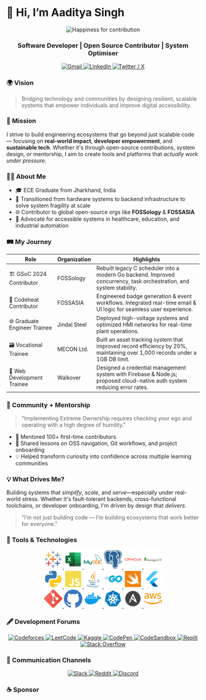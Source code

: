 # 👋 Hi, I’m Aaditya Singh

<div align="center">
<img src="https://media1.giphy.com/media/v1.Y2lkPTc5MGI3NjExZXRkcHVpZzFkemFjYmk5b3J2dXptNmNoMnRranZ5NHV2ZG1uYjIxMyZlcD12MV9pbnRlcm5hbF9naWZfYnlfaWQmY3Q9Zw/8RMyP2We9LGTPIqUB7/giphy.gif" alt="Happiness for contribution" />
</div>

<div align="center">
<h3>Software Developer | Open Source Contributor | System Optimiser</h3>
</div>

<div align="center">

<a href="mailto:aadityasingh29.01@gmail.com" target="_blank">
  <img src="https://img.shields.io/badge/Gmail-D14836?style=for-the-badge&logo=gmail&logoColor=white" alt="Gmail" />
</a>
<a href="https://www.linkedin.com/in/aadi-singh" target="_blank">
  <img src="https://img.shields.io/badge/linkedin-%230077B5.svg?style=for-the-badge&logo=linkedin&logoColor=white" alt="LinkedIn" />
</a>
<a href="https://twitter.com/__aadityasingh" target="_blank">
  <img src="https://img.shields.io/badge/X-%23000000.svg?style=for-the-badge&logo=X&logoColor=white" alt="Twitter / X" />
</a>

</div>

### 🌍 Vision
> Bridging technology and communities by designing resilient, scalable systems that empower individuals and improve digital accessibility.

### 🚀 Mission
I strive to build engineering ecosystems that go beyond just scalable code — focusing on **real-world impact**, **developer empowerment**, and **sustainable tech**. Whether it's through open-source contributions, system design, or mentorship, I aim to create tools and platforms that *actually work under pressure*.

### 👨‍💻 About Me

- 🎓 ECE Graduate from Jharkhand, India
- 🔧 Transitioned from hardware systems to backend infrastructure to solve system fragility at scale
- 🌐 Contributor to global open-source orgs like **FOSSology** & **FOSSASIA**
- 💬 Advocate for accessible systems in healthcare, education, and industrial automation

### 🛤️ My Journey

| Role | Organization | Highlights |
|------|--------------|------------|
| 🏗️ GSoC 2024 Contributor | FOSSology | Rebuilt legacy C scheduler into a modern Go backend. Improved concurrency, task orchestration, and system stability. |
| 🔧 Codeheat Contributor | FOSSASIA | Engineered badge generation & event workflows. Integrated real-time email & UI logic for seamless user experience. |
| ⚙️ Graduate Engineer Trainee | Jindal Steel | Deployed high-voltage systems and optimized HMI networks for real-time plant operations. |
| 🗃️  Vocational Trainee | MECON Ltd. | Built an asset tracking system that improved record efficiency by 20%, maintaining over 1,000 records under a 1GB DB limit. |
| 🔐 Web Development Trainee | Walkover | Designed a credential management system with Firebase & Node.js; proposed cloud-native auth system reducing error rates. |

### 🌱 Community + Mentorship

> "Implementing Extreme Ownership requires checking your ego and operating with a high degree of humility."

    
- 👥 Mentored 100+ first-time contributors.
- 📣 Shared lessons on OSS navigation, Git workflows, and project onboarding
- 💡 Helped transform curiosity into confidence across multiple learning communities

### 💡 What Drives Me?

Building systems that *simplify*, *scale*, and *serve*—especially under real-world stress. Whether it's fault-tolerant backends, cross-functional toolchains, or developer onboarding, I'm driven by design that *delivers*.

> "I’m not just building code — I’m building ecosystems that work better for everyone."

### 🧰 Tools & Technologies

<div align="center">

<!-- Analytics -->
<a href="https://www.tableau.com/" target="_blank">
  <img src="./assets/image-13.png" alt="Tableau" height="48" weight="48"/>
</a>
<a href="https://www.tableau.com/" target="_blank">
  <img src="./assets/image-17.png" alt="Tableau" height="48" weight="48"/>
</a>

<!-- Databases -->
<a href="https://www.mysql.com/" target="_blank">
  <img src="./assets/image-15.png" alt="MySQL" height="48" weight="48"/>
</a>
<a href="https://www.postgresql.org/" target="_blank">
  <img src="./assets/image-5.png" alt="PostgreSQL" height="48" weight="48"/>
</a>
<a href="https://www.oracle.com/database/" target="_blank">
  <img src="./assets/image-6.png" alt="Oracle" height="48" weight="48" />
</a>
<a href="https://www.mongodb.com/" target="_blank">
  <img src="./assets/image-7.png" alt="MongoDB" height="48" weight="48"/>
</a>

<br />

<!-- Languages -->
<a href="https://www.python.org/" target="_blank">
  <img src="./assets/image-2.png" alt="Python"  />
</a>
<a href="https://developer.mozilla.org/en-US/docs/Web/JavaScript" target="_blank">
  <img src="./assets/image-1.png" alt="JavaScript" />
</a>
<a href="https://www.java.com/" target="_blank">
  <img src="./assets/image.png" alt="Java" />
</a>
<a href="https://go.dev/" target="_blank">
  <img src="./assets/image-3.png" alt="Golang" />
</a>
<a href="https://developer.apple.com/swift/" target="_blank">
  <img src="./assets/image-16.png" alt="Swift" height="48" weight="48"/>
</a><a href="https://developer.apple.com/swift/" target="_blank">
  <img src="./assets/image-18.png" alt="Swift" height="48" weight="48"/>
</a>
<br />

<!-- DevOps & Infra -->
<a href="https://git-scm.com/" target="_blank">
  <img src="./assets/image-8.png" alt="Git" height="48" weight="48"/>
</a>
<a href="https://github.com/" target="_blank">
  <img src="./assets/image-9.png" alt="GitHub" height="48" weight="48"/>
</a>
<a href="https://www.docker.com/" target="_blank">
  <img src="./assets/image-10.png" alt="Docker" height="48" weight="48"/>
</a>
<a href="https://kubernetes.io/" target="_blank">
  <img src="./assets/image-12.png" alt="Kubernetes" height="48" weight="48"/>
</a>
<a href="https://www.ansible.com/" target="_blank">
  <img src="./assets/image-14.png" alt="Ansible" height="48" weight="48"/>
</a>
<a href="https://aws.amazon.com/" target="_blank">
  <img src="./assets/image-11.png" alt="AWS" height="48" weight="48"/>
</a>

<br />

</div>

### 🖋️ Development Forums

<div align="center">

<a href="https://codeforces.com/profile/aadityasingh" target="_blank">
  <img src="https://img.shields.io/badge/Codeforces-445f9d?style=for-the-badge&logo=Codeforces&logoColor=white" alt="Codeforces" />
</a>
<a href="https://leetcode.com/u/Aadi-singh/" target="_blank">
  <img src="https://img.shields.io/badge/LeetCode-000000?style=for-the-badge&logo=LeetCode&logoColor=%23FFA116" alt="LeetCode" />
</a>
<a href="https://www.kaggle.com/aadityas2" target="_blank">
  <img src="https://img.shields.io/badge/Kaggle-035a7d?style=for-the-badge&logo=kaggle&logoColor=white" alt="Kaggle" />
</a>
<a href="https://codepen.io/__aadityasingh" target="_blank">
  <img src="https://img.shields.io/badge/Codepen-000000?style=for-the-badge&logo=codepen&logoColor=white" alt="CodePen" />
</a>
<a href="https://codesandbox.io/u/AADITYA-SINGH497" target="_blank">
  <img src="https://img.shields.io/badge/Codesandbox-040404?style=for-the-badge&logo=codesandbox&logoColor=DBDBDB" alt="CodeSandbox" />
</a>
<a href="https://replit.com/@AadityaSingh6" target="_blank">
  <img src="https://img.shields.io/badge/Replit-DD1200?style=for-the-badge&logo=Replit&logoColor=white" alt="Replit" />
</a>
<a href="https://stackoverflow.com/users/15673515/aaditya-singh" target="_blank">
  <img src="https://img.shields.io/badge/-Stackoverflow-FE7A16?style=for-the-badge&logo=stack-overflow&logoColor=white" alt="Stack Overflow" />
</a>
<!-- <a href="https://www.unrealengine.com/" target="_blank">
  <img src="https://img.shields.io/badge/unrealengine-%23313131.svg?style=for-the-badge&logo=unrealengine&logoColor=white" alt="Unreal Engine" />
</a> -->

</div>

### 📡 Communication Channels

<div align="center">

<a href="https://slack.com/your-workspace-url" target="_blank">
  <img src="https://img.shields.io/badge/Slack-4A154B?style=for-the-badge&logo=slack&logoColor=white" alt="Slack" />
</a>
<a href="https://www.reddit.com/user/YOUR_USERNAME" target="_blank">
  <img src="https://img.shields.io/badge/Reddit-%23FF4500.svg?style=for-the-badge&logo=Reddit&logoColor=white" alt="Reddit" />
</a>
<a href="https://discord.com/users/896438397776834653" target="_blank">
  <img src="https://img.shields.io/badge/Discord-%235865F2.svg?style=for-the-badge&logo=discord&logoColor=white" alt="Discord" />
</a>

</div>

### ☕ Sponsor

<div align="center">

<!-- <a href="https://www.buymeacoffee.com/YOUR_USERNAME" target="_blank">
  <img src="https://img.shields.io/badge/Buy%20Me%20a%20Coffee-ffdd00?style=for-the-badge&logo=buy-me-a-coffee&logoColor=black" alt="Buy Me a Coffee" />
</a> -->

</div>